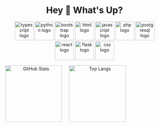 <h1 align="center">Hey 👋 What's Up?</h1>

<div align="center">
  <img src="https://skillicons.dev/icons?i=ts" height="60" alt="typescript logo" />
  <img src="https://skillicons.dev/icons?i=py" height="60" alt="python logo" />
  <img src="https://skillicons.dev/icons?i=bootstrap" height="60" alt="bootstrap logo" />
  <img src="https://skillicons.dev/icons?i=html" height="60" alt="html logo" />
  <img src="https://skillicons.dev/icons?i=js" height="60" alt="javascript logo" />
  <img src="https://skillicons.dev/icons?i=php" height="60" alt="php logo" />
  <img src="https://skillicons.dev/icons?i=postgres" height="60" alt="postgresql logo" />
  <img src="https://skillicons.dev/icons?i=react" height="60" alt="react logo" />
  <img src="https://skillicons.dev/icons?i=flask" height="60" alt="flask logo" />
  <img src="https://skillicons.dev/icons?i=css" height="60" alt="css logo" />
</div>

<p align="center">
  <img 
    align="left" 
    alt="GitHub Stats" 
    height="180" 
    style="padding-right: 20px;" 
    src="https://github-readme-stats.vercel.app/api?username=Gabrielchr1&show_icons=true&theme=tokyonight&include_all_commits=true&locale=pt-br" 
  />
  <img 
    align="left" 
    alt="Top Langs" 
    height="180" 
    src="https://github-readme-stats.vercel.app/api/top-langs/?username=Gabrielchr1&theme=tokyonight&layout=compact&custom_title=Tecnologias&langs_count=9" 
  />
</p>

